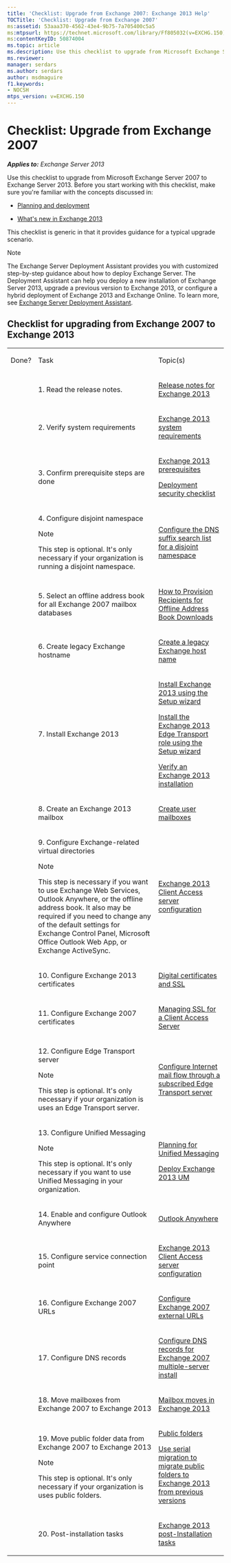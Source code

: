 ```yaml
---
title: 'Checklist: Upgrade from Exchange 2007: Exchange 2013 Help'
TOCTitle: 'Checklist: Upgrade from Exchange 2007'
ms:assetid: 53aaa370-4562-43e4-9b75-7a705400c5a5
ms:mtpsurl: https://technet.microsoft.com/library/Ff805032(v=EXCHG.150)
ms:contentKeyID: 50874004
ms.topic: article
ms.description: Use this checklist to upgrade from Microsoft Exchange Server 2007 to Exchange Server 2013.
ms.reviewer: 
manager: serdars
ms.author: serdars
author: msdmaguire
f1.keywords:
- NOCSH
mtps_version: v=EXCHG.150
---
```


# Checklist: Upgrade from Exchange 2007

_**Applies to:** Exchange Server 2013_

Use this checklist to upgrade from Microsoft Exchange Server 2007 to Exchange Server 2013. Before you start working with this checklist, make sure you're familiar with the concepts discussed in:

  - [Planning and deployment](planning-and-deployment-for-exchange-2013-installation-instructions.md)

  - [What's new in Exchange 2013](what-s-new-in-exchange-2013-exchange-2013-help.md)

This checklist is generic in that it provides guidance for a typical upgrade scenario.

> [!NOTE]
> The Exchange Server Deployment Assistant provides you with customized step-by-step guidance about how to deploy Exchange Server. The Deployment Assistant can help you deploy a new installation of Exchange Server 2013, upgrade a previous version to Exchange 2013, or configure a hybrid deployment of Exchange 2013 and Exchange Online. To learn more, see <A href="exchange-server-deployment-assistant-exchange-2013-help.md">Exchange Server Deployment Assistant</A>.

## Checklist for upgrading from Exchange 2007 to Exchange 2013

<table>
<colgroup>
<col  />
<col  />
<col  />
</colgroup>
<tbody>
<tr class="odd">
<td><p>Done?</p></td>
<td><p>Task</p></td>
<td><p>Topic(s)</p></td>
</tr>
<tr class="even">
<td><p></p></td>
<td><p>1. Read the release notes.</p></td>
<td><p><a href="release-notes-for-exchange-2013-exchange-2013-help.md">Release notes for Exchange 2013</a></p></td>
</tr>
<tr class="odd">
<td> </td>
<td><p>2. Verify system requirements</p></td>
<td><p><a href="exchange-2013-system-requirements-exchange-2013-help.md">Exchange 2013 system requirements</a></p></td>
</tr>
<tr class="even">
<td> </td>
<td><p>3. Confirm prerequisite steps are done</p></td>
<td><p><a href="exchange-2013-prerequisites-exchange-2013-help.md">Exchange 2013 prerequisites</a></p>
<p><a href="deployment-security-checklist-exchange-2013-help.md">Deployment security checklist</a></p></td>
</tr>
<tr class="odd">
<td> </td>
<td><p>4. Configure disjoint namespace</p>

> [!NOTE]
> This step is optional. It's only necessary if your organization is running a disjoint namespace.

</td>
<td><p><a href="configure-the-dns-suffix-search-list-for-a-disjoint-namespace-exchange-2013-help.md">Configure the DNS suffix search list for a disjoint namespace</a></p></td>
</tr>
<tr class="even">
<td><p></p></td>
<td><p>5. Select an offline address book for all Exchange 2007 mailbox databases</p></td>
<td><p><a href="/previous-versions/office/exchange-server-2007/aa996345(v=exchg.80)">How to Provision Recipients for Offline Address Book Downloads</a></p></td>
</tr>
<tr class="odd">
<td><p></p></td>
<td><p>6. Create legacy Exchange hostname</p></td>
<td><p><a href="/previous-versions/exchange-server/exchange-150/dn130105(v=exchg.150)">Create a legacy Exchange host name</a></p></td>
</tr>
<tr class="even">
<td> </td>
<td><p>7. Install Exchange 2013</p></td>
<td><p><a href="install-exchange-2013-using-the-setup-wizard-exchange-2013-help.md">Install Exchange 2013 using the Setup wizard</a></p>
<p><a href="install-the-exchange-2013-edge-transport-role-using-the-setup-wizard-exchange-2013-help.md">Install the Exchange 2013 Edge Transport role using the Setup wizard</a></p>
<p><a href="verify-an-exchange-2013-installation-exchange-2013-help.md">Verify an Exchange 2013 installation</a></p></td>
</tr>
<tr class="odd">
<td><p></p></td>
<td><p>8. Create an Exchange 2013 mailbox</p></td>
<td><p><a href="create-user-mailboxes-exchange-2013-help.md">Create user mailboxes</a></p></td>
</tr>
<tr class="even">
<td><p> </p></td>
<td><p>9. Configure Exchange-related virtual directories</p>

> [!NOTE]
> This step is necessary if you want to use Exchange Web Services, Outlook Anywhere, or the offline address book. It also may be required if you need to change any of the default settings for Exchange Control Panel, Microsoft Office&nbsp;Outlook Web App, or Exchange ActiveSync.<BR>

<p></p></td>
<td><p><a href="exchange-2013-client-access-server-configuration-exchange-2013-help.md">Exchange 2013 Client Access server configuration</a></p>
<p></p></td>
</tr>
<tr class="odd">
<td> </td>
<td><p>10. Configure Exchange 2013 certificates</p></td>
<td><p><a href="digital-certificates-and-ssl-exchange-2013-help.md">Digital certificates and SSL</a> </p>
<p></p></td>
</tr>
<tr class="even">
<td><p></p></td>
<td><p>11. Configure Exchange 2007 certificates</p></td>
<td><p><a href="/previous-versions/office/exchange-server-2007/bb310795(v=exchg.80)">Managing SSL for a Client Access Server</a></p></td>
</tr>
<tr class="odd">
<td><p></p></td>
<td><p>12. Configure Edge Transport server</p>

> [!NOTE]
> This step is optional. It's only necessary if your organization is uses an Edge Transport server.

</td>
<td><p><a href="configure-internet-mail-flow-through-a-subscribed-edge-transport-server-exchange-2013-help.md">Configure Internet mail flow through a subscribed Edge Transport server</a></p></td>
</tr>
<tr class="even">
<td> </td>
<td><p>13. Configure Unified Messaging</p>

> [!NOTE]
> This step is optional. It's only necessary if you want to use Unified Messaging in your organization.

</td>
<td><p><a href="planning-for-unified-messaging-exchange-2013-help.md">Planning for Unified Messaging</a></p>
<p><a href="deploy-exchange-2013-um-exchange-2013-help.md">Deploy Exchange 2013 UM</a></p></td>
</tr>
<tr class="odd">
<td><p></p></td>
<td><p>14. Enable and configure Outlook Anywhere</p></td>
<td><p><a href="outlook-anywhere-exchange-2013-help.md">Outlook Anywhere</a></p></td>
</tr>
<tr class="even">
<td><p></p></td>
<td><p>15. Configure service connection point</p></td>
<td><p><a href="exchange-2013-client-access-server-configuration-exchange-2013-help.md">Exchange 2013 Client Access server configuration</a></p></td>
</tr>
<tr class="odd">
<td><p></p></td>
<td><p>16. Configure Exchange 2007 URLs</p></td>
<td><p><a href="/previous-versions/exchange-server/exchange-150/dn282262(v=exchg.150)">Configure Exchange 2007 external URLs</a></p></td>
</tr>
<tr class="even">
<td><p></p></td>
<td><p>17. Configure DNS records</p></td>
<td><p><a href="/previous-versions/exchange-server/exchange-150/dn283988(v=exchg.150)">Configure DNS records for Exchange 2007 multiple-server install</a></p></td>
</tr>
<tr class="odd">
<td> </td>
<td><p>18. Move mailboxes from Exchange 2007 to Exchange 2013</p></td>
<td><p><a href="mailbox-moves-in-exchange-2013-exchange-2013-help.md">Mailbox moves in Exchange 2013</a></p></td>
</tr>
<tr class="even">
<td> </td>
<td><p>19. Move public folder data from Exchange 2007 to Exchange 2013</p>

> [!NOTE]
> This step is optional. It's only necessary if your organization is uses public folders.

</td>
<td><p><a href="public-folders-exchange-2013-help.md">Public folders</a></p>
<p><a href="/previous-versions/exchange-server/exchange-150/jj150486(v=exchg.150)">Use serial migration to migrate public folders to Exchange 2013 from previous versions</a></p></td>
</tr>
<tr class="odd">
<td> </td>
<td><p>20. Post-installation tasks</p></td>
<td><p><a href="exchange-2013-post-installation-tasks-exchange-2013-help.md">Exchange 2013 post-Installation tasks</a></p></td>
</tr>
</tbody>
</table>